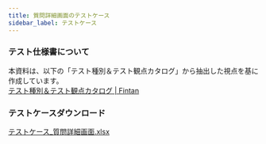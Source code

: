 ```yaml
---
title: 質問詳細画面のテストケース
sidebar_label: テストケース
---
```


### テスト仕様書について

本資料は、以下の「テスト種別＆テスト観点カタログ」から抽出した視点を基に作成しています。<br/>
[テスト種別＆テスト観点カタログ | Fintan](https://fintan.jp/page/1456)

### テストケースダウンロード

[テストケース_質問詳細画面.xlsx](../../../../src/assets/test-case/テストケース_質問詳細画面.xlsx)
